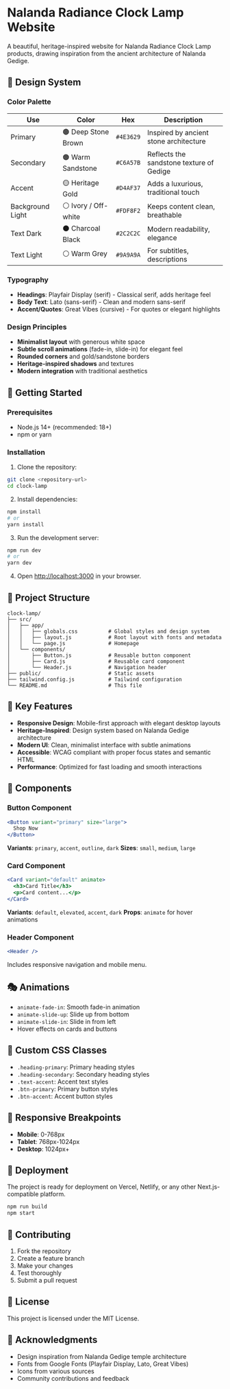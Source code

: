 # Nalanda Radiance Clock Lamp Website

A beautiful, heritage-inspired website for Nalanda Radiance Clock Lamp products, drawing inspiration from the ancient architecture of Nalanda Gedige.

## 🎨 Design System

### Color Palette

| Use | Color | Hex | Description |
|-----|-------|-----|-------------|
| Primary | 🟤 Deep Stone Brown | `#4E3629` | Inspired by ancient stone architecture |
| Secondary | 🟠 Warm Sandstone | `#C6A57B` | Reflects the sandstone texture of Gedige |
| Accent | 🟡 Heritage Gold | `#D4AF37` | Adds a luxurious, traditional touch |
| Background Light | ⚪ Ivory / Off-white | `#FDF8F2` | Keeps content clean, breathable |
| Text Dark | ⚫ Charcoal Black | `#2C2C2C` | Modern readability, elegance |
| Text Light | ⚪ Warm Grey | `#9A9A9A` | For subtitles, descriptions |

### Typography

- **Headings**: Playfair Display (serif) - Classical serif, adds heritage feel
- **Body Text**: Lato (sans-serif) - Clean and modern sans-serif
- **Accent/Quotes**: Great Vibes (cursive) - For quotes or elegant highlights

### Design Principles

- **Minimalist layout** with generous white space
- **Subtle scroll animations** (fade-in, slide-in) for elegant feel
- **Rounded corners** and gold/sandstone borders
- **Heritage-inspired shadows** and textures
- **Modern integration** with traditional aesthetics

## 🚀 Getting Started

### Prerequisites

- Node.js 14+ (recommended: 18+)
- npm or yarn

### Installation

1. Clone the repository:
```bash
git clone <repository-url>
cd clock-lamp
```

2. Install dependencies:
```bash
npm install
# or
yarn install
```

3. Run the development server:
```bash
npm run dev
# or
yarn dev
```

4. Open [http://localhost:3000](http://localhost:3000) in your browser.

## 📁 Project Structure

```
clock-lamp/
├── src/
│   ├── app/
│   │   ├── globals.css          # Global styles and design system
│   │   ├── layout.js            # Root layout with fonts and metadata
│   │   └── page.js              # Homepage
│   └── components/
│       ├── Button.js            # Reusable button component
│       ├── Card.js              # Reusable card component
│       └── Header.js            # Navigation header
├── public/                      # Static assets
├── tailwind.config.js           # Tailwind configuration
└── README.md                    # This file
```

## 🎯 Key Features

- **Responsive Design**: Mobile-first approach with elegant desktop layouts
- **Heritage-Inspired**: Design system based on Nalanda Gedige architecture
- **Modern UI**: Clean, minimalist interface with subtle animations
- **Accessible**: WCAG compliant with proper focus states and semantic HTML
- **Performance**: Optimized for fast loading and smooth interactions

## 🎨 Components

### Button Component
```jsx
<Button variant="primary" size="large">
  Shop Now
</Button>
```

**Variants**: `primary`, `accent`, `outline`, `dark`
**Sizes**: `small`, `medium`, `large`

### Card Component
```jsx
<Card variant="default" animate>
  <h3>Card Title</h3>
  <p>Card content...</p>
</Card>
```

**Variants**: `default`, `elevated`, `accent`, `dark`
**Props**: `animate` for hover animations

### Header Component
```jsx
<Header />
```

Includes responsive navigation and mobile menu.

## 🎭 Animations

- `animate-fade-in`: Smooth fade-in animation
- `animate-slide-up`: Slide up from bottom
- `animate-slide-in`: Slide in from left
- Hover effects on cards and buttons

## 🎨 Custom CSS Classes

- `.heading-primary`: Primary heading styles
- `.heading-secondary`: Secondary heading styles
- `.text-accent`: Accent text styles
- `.btn-primary`: Primary button styles
- `.btn-accent`: Accent button styles

## 📱 Responsive Breakpoints

- **Mobile**: 0-768px
- **Tablet**: 768px-1024px
- **Desktop**: 1024px+

## 🚀 Deployment

The project is ready for deployment on Vercel, Netlify, or any other Next.js-compatible platform.

```bash
npm run build
npm start
```

## 🤝 Contributing

1. Fork the repository
2. Create a feature branch
3. Make your changes
4. Test thoroughly
5. Submit a pull request

## 📄 License

This project is licensed under the MIT License.

## 🙏 Acknowledgments

- Design inspiration from Nalanda Gedige temple architecture
- Fonts from Google Fonts (Playfair Display, Lato, Great Vibes)
- Icons from various sources
- Community contributions and feedback
